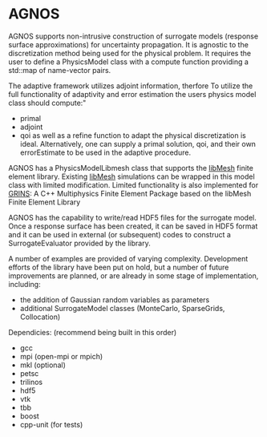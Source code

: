AGNOS
=====

AGNOS supports non-intrusive construction of surrogate models (response surface
approximations) for uncertainty propagation. It is agnostic to the
discretization method being used for the physical problem. It requires
the user to define a PhysicsModel class with a compute function providing a
std::map of name-vector pairs. 

The adaptive framework utilizes adjoint information, therfore To utilize the
full functionality of adaptivity and error estimation the users physics model
class should compute:"
* primal
* adjoint
* qoi
as well as a refine function to adapt the physical discretization is ideal.
Alternatively, one can supply a primal solution, qoi,  and their own
errorEstimate to be used in the adaptive procedure. 

AGNOS has a PhysicsModelLibmesh class that supports the
[libMesh](https://github.com/libMesh/libmesh.git) finite element library.
Existing [libMesh](https://github.com/libMesh/libmesh.git) simulations can be
wrapped in this model class with limited modification.  Limited functionality is
also implemented for [GRINS](http://grinsfem.github.io): A C++ Multiphysics
Finite Element Package based on the libMesh Finite Element Library

AGNOS has the capability to write/read HDF5 files for the surrogate model. Once
a response surface has been created, it can be saved in HDF5 format and it can
be used in external (or subsequent) codes to construct a SurrogateEvaluator
provided by the library. 

A number of examples are provided of varying complexity. Development efforts of
the library have been put on hold, but a number of future improvements are
planned, or are already in some stage of implementation, including:
* the addition of Gaussian random variables as parameters
* additional SurrogateModel classes (MonteCarlo, SparseGrids, Collocation)

Dependicies: (recommend being built in this order)
* gcc
* mpi (open-mpi or mpich)
* mkl (optional)
* petsc
* trilinos
* hdf5
* vtk
* tbb
* boost 
* cpp-unit (for tests)
